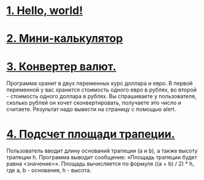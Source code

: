 # [1. Hello, world!](https://github.com/kornilovaap/JavaScript_GeekBrains.ru/blob/main/lesson_1/hello.html)
    
# [2. Мини-калькулятор](https://github.com/kornilovaap/JavaScript_GeekBrains.ru/blob/main/lesson_1/calculate.html)
    
# [3. Конвертер валют.](https://github.com/kornilovaap/JavaScript_GeekBrains.ru/blob/main/lesson_1/currency_converter.html)
Программа хранит в двух переменных курс доллара и евро. 
В первой переменной у вас хранится стоимость одного евро в рублях, во второй - стоимость одного доллара в рублях. 
Вы спрашиваете у пользователя, сколько рублей он хочет сконвертировать, получаете это число и считаете. 
Результат надо вывести на страницу с помощью alert.
    
# [4. Подсчет площади трапеции.](https://github.com/kornilovaap/JavaScript_GeekBrains.ru/blob/main/lesson_1/trapezoid.html)
Пользователь вводит длину оснований трапеции (a и b), а также высоту трапеции h. 
Программа выводит сообщение: «Площадь трапеции будет равна <значение>». 
Площадь вычисляется по формуле ((a + b) / 2) * h, где a, b - основания, h - высота.
 
